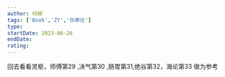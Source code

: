 ```yaml
---
author: 何柳
tags: ['Book','ZY','伤寒论']
type: 
startDate: 2023-06-26
endDate:
rating: 
---
```








回去看看灵枢，师傅第29 ,决气第30 ,肠胃第31,绝谷第32，海论第33 做为参考 

























